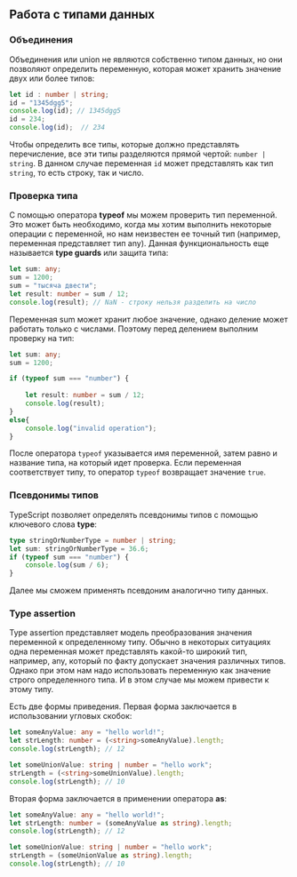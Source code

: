 ## Работа с типами данных

### Объединения

Объединения или union не являются собственно типом данных, но они позволяют определить переменную, которая может хранить значение двух или более типов:

```ts
let id : number | string;
id = "1345dgg5";
console.log(id); // 1345dgg5
id = 234;
console.log(id);  // 234
```

Чтобы определить все типы, которые должно представлять перечисление, все эти типы разделяются прямой чертой: `number | string`. 
В данном случае переменная `id` может представлять как тип `string`, то есть строку, так и число.

### Проверка типа

С помощью оператора **typeof** мы можем проверить тип переменной. Это может быть необходимо, когда мы хотим выполнить некоторые операции с переменной, 
но нам неизвестен ее точный тип (например, переменная представляет тип any). Данная функциональность еще называется **type guards** или 
защита типа:

```ts
let sum: any;
sum = 1200;
sum = "тысяча двести";
let result: number = sum / 12;
console.log(result); // NaN - строку нельзя разделить на число
```

Переменная sum может хранит любое значение, однако деление может работать только с числами. Поэтому перед делением выполним проверку на тип:

```ts
let sum: any;
sum = 1200;

if (typeof sum === "number") {
    
    let result: number = sum / 12;
    console.log(result);
}
else{
    console.log("invalid operation");
}
```

После оператора `typeof` указывается имя переменной, затем равно и название типа, на который идет проверка. Если переменная соответствует типу, то оператор 
`typeof` возвращает значение `true`.

### Псевдонимы типов

TypeScript позволяет определять псевдонимы типов с помощью ключевого слова **type**:

```ts
type stringOrNumberType = number | string;
let sum: stringOrNumberType = 36.6;
if (typeof sum === "number") {
    console.log(sum / 6);
}
```

Далее мы сможем применять псевдоним аналогично типу данных.

### Type assertion

Type assertion представляет модель преобразования значения переменной к определенному типу. Обычно в некоторых ситуациях одна переменная может 
представлять какой-то широкий тип, например, any, который по факту допускает значения различных типов. Однако при этом нам надо использовать переменную 
как значение строго определенного типа. И в этом случае мы можем привести к этому типу.

Есть две формы приведения. Первая форма заключается в использовании угловых скобок:

```ts
let someAnyValue: any = "hello world!";
let strLength: number = (<string>someAnyValue).length;
console.log(strLength); // 12

let someUnionValue: string | number = "hello work";
strLength = (<string>someUnionValue).length;
console.log(strLength); // 10
```

Вторая форма заключается в применении оператора **as**:

```ts
let someAnyValue: any = "hello world!";
let strLength: number = (someAnyValue as string).length;
console.log(strLength); // 12

let someUnionValue: string | number = "hello work";
strLength = (someUnionValue as string).length;
console.log(strLength); // 10
```

